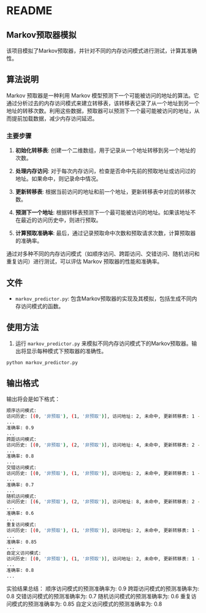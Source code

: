 # README

## Markov预取器模拟

该项目模拟了Markov预取器，并针对不同的内存访问模式进行测试，计算其准确性。

## 算法说明

Markov 预取器是一种利用 Markov 模型预测下一个可能被访问的地址的算法。它通过分析过去的内存访问模式来建立转移表，该转移表记录了从一个地址到另一个地址的转移次数。利用这些数据，预取器可以预测下一个最可能被访问的地址，从而提前加载数据，减少内存访问延迟。

### 主要步骤

1. **初始化转移表**: 创建一个二维数组，用于记录从一个地址转移到另一个地址的次数。

2. **处理内存访问**: 对于每次内存访问，检查是否命中先前的预取地址或访问过的地址。如果命中，则记录命中情况。

3. **更新转移表**: 根据当前访问的地址和前一个地址，更新转移表中对应的转移次数。

4. **预测下一个地址**: 根据转移表预测下一个最可能被访问的地址。如果该地址不在最近的访问历史中，则进行预取。

5. **计算预取准确率**: 最后，通过记录预取命中次数和预取请求次数，计算预取器的准确率。

通过对多种不同的内存访问模式（如顺序访问、跨距访问、交错访问、随机访问和重复访问）进行测试，可以评估 Markov 预取器的性能和准确率。

## 文件

- `markov_predictor.py`: 包含Markov预取器的实现及其模拟，包括生成不同内存访问模式的函数。

## 使用方法

1. 运行 `markov_predictor.py` 来模拟不同内存访问模式下的Markov预取器。输出将显示每种模式下预取器的准确性。

```bash
python markov_predictor.py
```

## 输出格式

输出将会是如下格式：

```bash
顺序访问模式:
访问历史: [(0, '非预取'), (1, '非预取')], 访问地址: 2, 未命中, 更新转移表: 1 -> 2(1), 当前转移表: 0 -> [1(1)], 1 -> [2(1)], 不进行预取(没有找到后继地址)
...
准确率: 0.9
...
跨距访问模式:
访问历史: [(0, '非预取'), (2, '非预取')], 访问地址: 4, 未命中, 更新转移表: 2 -> 4(1), 当前转移表: 0 -> [2(1)], 2 -> [4(1)], 不进行预取(没有找到后继地址)
...
准确率: 0.8
...
交错访问模式:
访问历史: [(0, '非预取'), (1, '非预取')], 访问地址: 2, 未命中, 更新转移表: 1 -> 2(1), 当前转移表: 0 -> [1(1)], 1 -> [2(1)], 不进行预取(没有找到后继地址)
...
准确率: 0.7
...
随机访问模式:
访问历史: [(6, '非预取'), (2, '非预取')], 访问地址: 8, 未命中, 更新转移表: 2 -> 8(1), 当前转移表: 2 -> [8(1)], 6 -> [2(1)], 不进行预取(没有找到后继地址)
...
准确率: 0.6
...
重复访问模式:
访问历史: [(0, '非预取'), (1, '非预取')], 访问地址: 2, 未命中, 更新转移表: 1 -> 2(1), 当前转移表: 0 -> [1(1)], 1 -> [2(1)], 不进行预取(没有找到后继地址)
...
准确率: 0.85
...
自定义访问模式:
访问历史: [(0, '非预取'), (1, '非预取')], 访问地址: 2, 未命中, 更新转移表: 1 -> 2(1), 当前转移表: 0 -> [1(1)], 1 -> [2(1)], 不进行预取(没有找到后继地址)
...
准确率: 0.8
...
```

实验结果总结：
顺序访问模式的预测准确率为: 0.9
跨距访问模式的预测准确率为: 0.8
交错访问模式的预测准确率为: 0.7
随机访问模式的预测准确率为: 0.6
重复访问模式的预测准确率为: 0.85
自定义访问模式的预测准确率为: 0.8